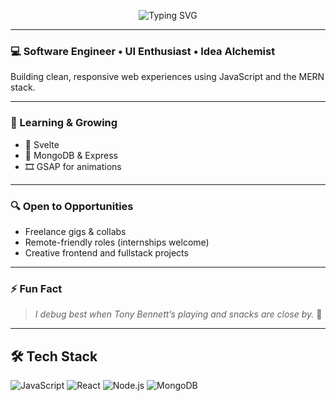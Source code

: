 <!-- Typing animation -->
<p align="center">
  <img src="https://readme-typing-svg.demolab.com?font=Fira+Code&duration=3000&pause=1000&center=true&vCenter=true&multiline=true&width=500&height=80&lines=Fullstack+Developer+%7C+Creative+Thinker;debugging+%E2%87%84+evolving" alt="Typing SVG">
</p>


---

### 💻 Software Engineer • UI Enthusiast • Idea Alchemist

Building clean, responsive web experiences using JavaScript and the MERN stack.

---

### 🌱 Learning & Growing

- 🧩 Svelte  
- 🌱 MongoDB & Express  
- 🎞️ GSAP for animations  

---

### 🔍 Open to Opportunities

- Freelance gigs & collabs  
- Remote-friendly roles (internships welcome)  
- Creative frontend and fullstack projects

---

<!--
### 📊 Dev Stats (Live)

<p align="center">
  <img src="https://github-readme-stats.vercel.app/api?username=uchechukwuSamuel&show_icons=true&theme=radical" width="48%" />
  <img src="https://github-readme-streak-stats.herokuapp.com?user=uchechukwuSamuel&theme=radical" width="48%" />
</p>

---
-->

### ⚡ Fun Fact

> _I debug best when Tony Bennett’s playing and snacks are close by._ 🍜

---
<!--
### 👀 Profile Views  
<p align="center">
  <img src="https://profile-counter.glitch.me/uchechukwuSamuel/count.svg" alt="Profile Views" />
</p>
-->

## 🛠️ Tech Stack

<p>
  <img alt="JavaScript" src="https://img.shields.io/badge/-JavaScript-F7DF1E?logo=javascript&logoColor=black" />
  <img alt="React" src="https://img.shields.io/badge/-React-61DAFB?logo=react&logoColor=black" />
  <img alt="Node.js" src="https://img.shields.io/badge/-Node.js-339933?logo=node.js&logoColor=white" />
  <img alt="MongoDB" src="https://img.shields.io/badge/-MongoDB-47A248?logo=mongodb&logoColor=white" />
</p>


